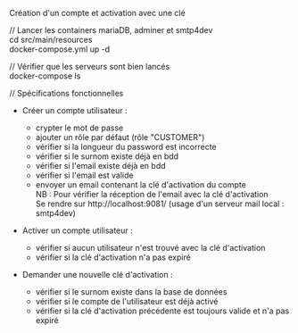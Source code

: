 Création d'un compte et activation avec une clé

// Lancer les containers mariaDB, adminer et smtp4dev<br>
cd src/main/resources<br>
docker-compose.yml up -d

// Vérifier que les serveurs sont bien lancés<br>
docker-compose ls

// Spécifications fonctionnelles<br>
- Créer un compte utilisateur :
  - crypter le mot de passe
  - ajouter un rôle par défaut (rôle "CUSTOMER")
  - vérifier si la longueur du password est incorrecte
  - vérifier si le surnom existe déjà en bdd
  - vérifier si l'email existe déjà en bdd
  - vérifier si l'email est valide
  - envoyer un email contenant la clé d'activation du compte<br>
   NB : Pour vérifier la réception de l'email avec la clé d'activation<br>
   Se rendre sur http://localhost:9081/ (usage d'un serveur mail local : smtp4dev)

- Activer un compte utilisateur :
  - vérifier si aucun utilisateur n'est trouvé avec la clé d'activation
  - vérifier si la clé d'activation n'a pas expiré

- Demander une nouvelle clé d'activation :
  - vérifier si le surnom existe dans la base de données
  - vérifier si le compte de l'utilisateur est déjà activé
  - vérifier si la clé d'activation précédente est toujours valide et n'a pas expiré

